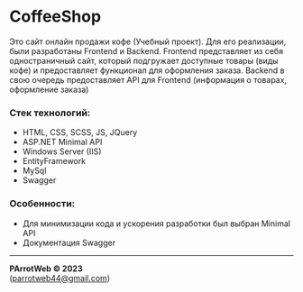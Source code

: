 # CoffeeShop
Это сайт онлайн продажи кофе (Учебный проект). Для его реализации, были разработаны Frontend и Backend. Frontend  представляет из себя одностраничный сайт, который подгружает доступные товары (виды кофе) и предоставляет функционал для оформления заказа. Backend в свою очередь предоставляет API для Frontend (информация о товарах, оформление заказа)   

### Стек технологий:
- HTML, CSS, SCSS, JS, JQuery
- ASP.NET Minimal API
- Windows Server (IIS)
- EntityFramework
- MySql
- Swagger

### Особенности:
- Для минимизации кода и ускорения разработки был выбран Minimal API
- Документация Swagger

---
**PArrotWeb © 2023**  
(parrotweb44@gmail.com)

